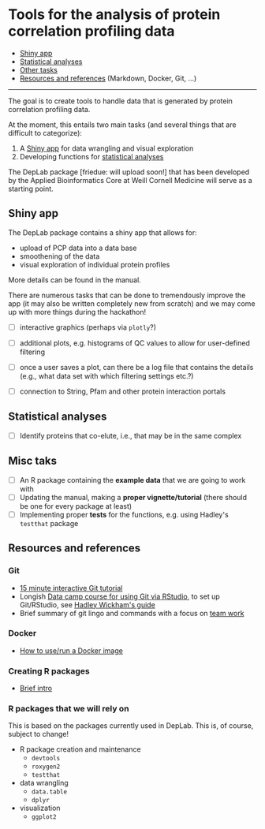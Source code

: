 Tools for the analysis of protein correlation profiling data
=================================================================

* [Shiny app](#shiny-app)
* [Statistical analyses](#statistical-analyses)
* [Other tasks](#misc-tasks)
* [Resources and references](#Resources-and-references) (Markdown, Docker, Git, ...)

--------------------------------------

The goal is to create tools to handle data that is generated by protein correlation profiling data.

At the moment, this entails two main tasks (and several things that are difficult to categorize):

1. A [Shiny app](#shiny-app) for data wrangling and visual exploration
2. Developing functions for [statistical analyses](#statistical-analyses)

The DepLab package [friedue: will upload soon!] that has been developed by the Applied Bioinformatics Core at Weill Cornell Medicine will serve as a starting point.

## Shiny app

The DepLab package contains a shiny app that allows for:

* upload of PCP data into a data base
* smoothening of the data
* visual exploration of individual protein profiles

More details can be found in the manual.

There are numerous tasks that can be done to tremendously improve the app (it may also be written completely new from scratch) and we may come up with more things during the hackathon!

- [ ] interactive graphics (perhaps via `plotly`?)
- [ ] additional plots, e.g. histograms of QC values to allow for user-defined filtering
- [ ] once a user saves a plot, can there be a log file that contains the details (e.g., what data set with which filtering settings etc.?)
- [ ] connection to String, Pfam and other protein interaction portals


## Statistical analyses

- [ ]  Identify proteins that co-elute, i.e., that may be in the same complex

## Misc taks

- [ ] An R package containing the **example data** that we are going to work with
- [ ] Updating the manual, making a **proper vignette/tutorial** (there should be one for every package at least)
- [ ] Implementing proper **tests** for the functions, e.g. using Hadley's `testthat` package

## Resources and references

### Git

* [15 minute interactive Git tutorial](https://try.github.io/)
* Longish [Data camp course for using Git via RStudio](), to set up Git/RStudio, see [Hadley Wickham's guide](http://r-pkgs.had.co.nz/git.html)
* Brief summary of git lingo and commands with a focus on [team work](https://docs.google.com/presentation/d/179ACErhWwCOxKKCsgo-H2Xc1cPKBwQhVIbHnDIIu4Tw/edit#slide=id.p)

### Docker

* [How to use/run a Docker image](https://github.com/NCBI-Hackathons/Cancer_Epitopes_CSHL/blob/master/doc/Docker.md)

### Creating R packages

* [Brief intro](https://github.com/abcdbug/dbug/blob/master/R_Packages/Creating_R_packages.pdf)

### R packages that we will rely on

This is based on the packages currently used in DepLab. This is, of course, subject to change!

* R package creation and maintenance
  - `devtools`
  - `roxygen2`
  - `testthat`
* data wrangling
  - `data.table`
  - `dplyr`
* visualization
  - `ggplot2`
